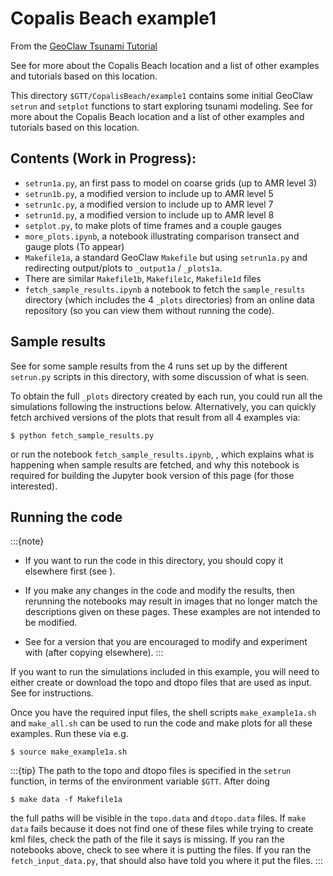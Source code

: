 # Copalis Beach example1

From the
[GeoClaw Tsunami Tutorial](https://rjleveque.github.io/geoclaw_tsunami_tutorial)

See [](../README) for more about the Copalis Beach location and a
list of other examples and tutorials based on this location.

This directory `$GTT/CopalisBeach/example1`
contains some initial GeoClaw `setrun` and `setplot` functions to start
exploring tsunami modeling.  See [](../README) for more about the Copalis
Beach location and a list of other examples and tutorials based on this
location.

## Contents (Work in Progress):

- `setrun1a.py`, an first pass to model on coarse grids (up to AMR level 3)
- `setrun1b.py`, a modified version to include up to AMR level 5
- `setrun1c.py`, a modified version to include up to AMR level 7
- `setrun1d.py`, a modified version to include up to AMR level 8
- `setplot.py`, to make plots of time frames and a couple gauges
- `more_plots.ipynb`, a notebook illustrating comparison transect and
  gauge plots (To appear)
- `Makefile1a`, a standard GeoClaw `Makefile` but using `setrun1a.py`
  and redirecting output/plots to `_output1a` / `_plots1a`.
- There are similar `Makefile1b`, `Makefile1c`, `Makefile1d` files
- `fetch_sample_results.ipynb` a notebook to fetch the `sample_results`
  directory (which includes the 4 `_plots` directories) from
  an online data repository (so you can view them without running the code).


## Sample results

See [](results) for some sample results from the 4 runs set up by the
different `setrun.py` scripts in this directory, with some discussion of
what is seen.

To obtain the full `_plots` directory created by each run, you could
run all the simulations following the instructions below.
Alternatively, you can quickly fetch archived versions of the plots that result
from all 4 examples via:

    $ python fetch_sample_results.py

or run the notebook `fetch_sample_results.ipynb`, [](fetch_sample_results),
which explains what is happening when sample results are fetched,
and why this notebook is required for building the Jupyter book version
of this page (for those interested).


## Running the code

:::{note}
- If you want to run the code in this directory, you should copy it
  elsewhere first (see [](workflow:copy)).

- If you make any changes in the code and modify the results, then rerunning
  the notebooks may result in images that no longer match the descriptions
  given on these pages.  These examples are not intended to be modified.

- See [](../exercise1/README) for a version that you are encouraged to
  modify and experiment with (after copying elsewhere).
:::

If you want to run the simulations included in this example, you will need
to either create or download the topo and dtopo files that are used as input.
See [](copalis:input) for instructions.

Once  you have the required input files, the
shell scripts `make_example1a.sh` and `make_all.sh`
can be used to run the code and make plots for all these examples.
Run these via e.g.

    $ source make_example1a.sh


:::{tip}
The path to the topo and dtopo files is specified in the `setrun` function,
in terms of the environment variable `$GTT`.  After doing

    $ make data -f Makefile1a

the full paths will be visible in the `topo.data` and `dtopo.data` files.
If `make data` fails because it does not find one of these files while trying
to create kml files, check the path of the file it says is missing.
If you ran the notebooks above, check to see where it is putting the files.
If you ran the `fetch_input_data.py`, that should also have told you where it
put the files.
:::
